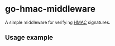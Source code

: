 # go-hmac-middleware

A simple middleware for verifying [HMAC](https://en.wikipedia.org/wiki/HMAC) signatures.

## Usage example
